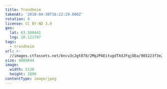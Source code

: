 ```yaml
---
title: Trondheim
takenAt: '2018-04-30T16:22:29.000Z'
rotation: 0
license: CC BY-ND 3.0
geo:
  lat: 63.500441
  lng: 10.121797
tags:
  - trondheim
url: >-
  //images.ctfassets.net/bncv3c2gt878/2MqJPAEitugdTXdJFqjOEa/985223f3e2cc78897e909cc2105e35b2/trondheim_28072971108_o
size: 4889844
image:
  width: 5138
  height: 2890
contentType: image/jpeg
---
```


